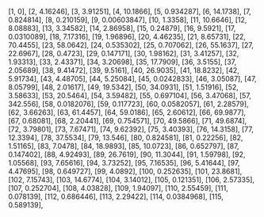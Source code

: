 [1, 0],
[2, 4.16246],
[3, 3.91251],
[4, 10.1866],
[5, 0.934287],
[6, 14.1738],
[7, 0.824814],
[8, 0.210159],
[9, 0.00603847],
[10, 1.3358],
[11, 10.6646],
[12, 8.08883],
[13, 3.34582],
[14, 2.86958],
[15, 0.24879],
[16, 9.5921],
[17, 0.0310089],
[18, 7.17316],
[19, 1.96896],
[20, 4.46235],
[21, 8.65731],
[22, 70.4455],
[23, 58.0642],
[24, 0.535302],
[25, 0.707062],
[26, 55.1637],
[27, 22.6967],
[28, 0.4723],
[29, 0.147171],
[30, 1.98162],
[31, 3.41257],
[32, 1.93313],
[33, 2.43371],
[34, 3.20698],
[35, 17.7909],
[36, 3.5155],
[37, 2.05689],
[38, 9.41472],
[39, 9.5161],
[40, 26.9035],
[41, 18.8232],
[42, 5.91734],
[43, 4.48705],
[44, 5.25084],
[45, 0.0242833],
[46, 3.05087],
[47, 8.05799],
[48, 2.01617],
[49, 19.5342],
[50, 34.0931],
[51, 1.51916],
[52, 3.58633],
[53, 20.5464],
[54, 3.59482],
[55, 0.697104],
[56, 3.47068],
[57, 342.556],
[58, 0.0182076],
[59, 0.117723],
[60, 0.0582057],
[61, 2.28579],
[62, 3.66263],
[63, 61.4457],
[64, 59.0186],
[65, 2.60612],
[66, 69.9877],
[67, 0.68081],
[68, 2.20441],
[69, 0.754571],
[70, 49.5866],
[71, 49.6874],
[72, 3.79801],
[73, 7.67471],
[74, 9.62392],
[75, 3.40393],
[76, 14.3158],
[77, 12.3394],
[78, 37.5534],
[79, 13.546],
[80, 0.824581],
[81, 0.22256],
[82, 1.51165],
[83, 7.0478],
[84, 18.9893],
[85, 10.0723],
[86, 0.652797],
[87, 0.147402],
[88, 4.92493],
[89, 26.7619],
[90, 11.3044],
[91, 1.59798],
[92, 1.05568],
[93, 7.65616],
[94, 3.73252],
[95, 7.16535],
[96, 5.41644],
[97, 4.47695],
[98, 0.649727],
[99, 4.0892],
[100, 0.252635],
[101, 23.8681],
[102, 7.15743],
[103, 14.6774],
[104, 3.14012],
[105, 0.121351],
[106, 2.57335],
[107, 0.252704],
[108, 4.03828],
[109, 1.94097],
[110, 2.55459],
[111, 0.078139],
[112, 0.686446],
[113, 2.29422],
[114, 0.0384968],
[115, 0.589139],
